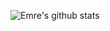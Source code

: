 ![Emre's github stats](https://github-readme-stats.vercel.app/api?username=emrecakmak&show_icons=true&theme=dark)

